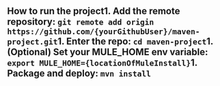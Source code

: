 ## How to run the project1. Add the remote repository: `git remote add origin https://github.com/{yourGithubUser}/maven-project.git`1. Enter the repo: `cd maven-project`1. (Optional) Set your MULE_HOME env variable: `export MULE_HOME={locationOfMuleInstall}`1. Package and deploy: `mvn install` 
